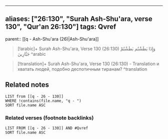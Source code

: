 
---
aliases: ["26:130", "Surah Ash-Shu'ara, verse 130", "Qur'an 26:130"]
tags: Qvref
---

parent:: [[q - Ash-Shu'ara (26)|Ash-Shu'ara]]

> [!arabic]+ Surah Ash-Shu'ara, Verse 130 (26:130)
> <span class="quran-arabic">وَإِذَا بَطَشْتُم بَطَشْتُمْ جَبَّارِينَ</span>
^arabic

> [!translation]+ Surah Ash-Shu'ara, Verse 130 (26:130) - Translation
> и хватать людей, подобно деспотичным тиранам?
^translation



## Related notes
```dataview
LIST from [[q - 26 - 130]]
WHERE !contains(file.name, "q - ")
SORT file.name ASC
```

### Related verses (footnote backlinks)
```dataview
LIST FROM [[q - 26 - 130]] AND #Qvref
SORT file.name ASC
```

